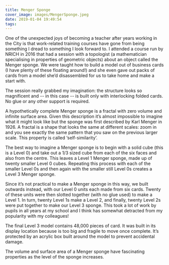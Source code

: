 ```yaml
---
title: Menger Sponge
cover_image: images/MengerSponge.jpeg
date: 2019-01-04 19:49:54
tags:
---
```


One of the unexpected joys of becoming a teacher after years working in the City is that work-related training courses have gone from being something I dread to something I look forward to.  I attended a course run by NRICH in 2016 that had a session with a topologist (a mathematician specialising in properties of geometric objects) about an object called the Menger sponge.  We were taught how to build a model out of business cards (I have plenty of these floating around!) and she even gave out packs of cards from a model she’d disassembled for us to take home and make a start with.

The session really grabbed my imagination: the structure looks so magnificent and -- in this case -- is built only with interlocking folded cards.  No glue or any other support is required.

A hypothetically complete Menger sponge is a fractal with zero volume and infinite surface area.  Given this description it’s almost impossible to imagine what it might look like but the sponge was first described by Karl Menger in 1926.  A fractal is a shape that looks the same at different scales: zoom in and you see exactly the same pattern that you saw on the previous larger scale.  This property is called ‘self-similarity’.

The best way to imagine a Menger sponge is to begin with a solid cube (this is a Level 0) and take out a 1/3 sized cube from each of the six faces and also from the centre.  This leaves a Level 1 Menger sponge, made up of twenty smaller Level 0 cubes.  Repeating this process with each of the smaller Level 0s and then again with the smaller still Level 0s creates a Level 3 Menger sponge.

Since it’s not practical to make a Menger sponge in this way, we built outwards instead, with our Level 0 units each made from six cards.  Twenty of these units were then slotted together (with no glue used) to make a Level 1.  In turn, twenty Level 1s make a Level 2, and finally, twenty Level 2s were put together to make our Level 3 sponge.  This took a lot of work by pupils in all years at my school and I think has somewhat detracted from my popularity with my colleagues!

The final Level 3 model contains 48,000 pieces of card.  It was built in its display location because is too big and fragile to move once complete.  It’s protected by an acrylic box built around the model to prevent accidental damage.

The volume and surface area of a Menger sponge have fascinating properties as the level of the sponge increases.
